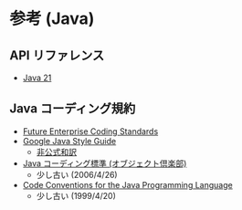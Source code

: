# 参考 (Java)

## API リファレンス

- [Java 21](https://docs.oracle.com/javase/jp/21/docs/api/index.html)

## Java コーディング規約

- [Future Enterprise Coding Standards](https://future-architect.github.io/coding-standards/documents/forJava/Java%E3%82%B3%E3%83%BC%E3%83%87%E3%82%A3%E3%83%B3%E3%82%B0%E8%A6%8F%E7%B4%84.html)
- [Google Java Style Guide](https://google.github.io/styleguide/javaguide.html)
  - [非公式和訳](https://kazurof.github.io/GoogleJavaStyle-ja/)
- [Java コーディング標準 (オブジェクト倶楽部)](https://objectclub.jp/community/codingstandard/CodingStd.pdf)
  - 少し古い (2006/4/26)
- [Code Conventions for the Java Programming Language](https://www.oracle.com/java/technologies/javase/codeconventions-contents.html)
  - 少し古い (1999/4/20)

